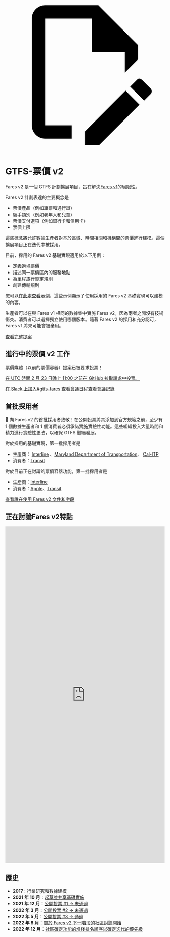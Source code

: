 <svg class="pencil" xmlns="http://www.w3.org/2000/svg" viewBox="0 0 24 24"><path d="M10 20H6V4h7v5h5v3.1l2-2V8l-6-6H6c-1.1 0-2 .9-2 2v16c0 1.1.9 2 2 2h4v-2m10.2-7c.1 0 .3.1.4.2l1.3 1.3c.2.2.2.6 0 .8l-1 1-2.1-2.1 1-1c.1-.1.2-.2.4-.2m0 3.9L14.1 23H12v-2.1l6.1-6.1 2.1 2.1Z"></path></svg>

# GTFS-票價 v2

Fares v2 是一個 GTFS 計劃擴展項目，旨在解決[Fares v1](/schedule/examples/fares-v1)的局限性。

Fares v2 計劃表達的主要概念是

- 票價產品（例如車票和通行證）
- 騎手類別（例如老年人和兒童）
- 票價支付選項（例如銀行卡和信用卡）
- 票價上限

這些概念將允許數據生產者對基於區域、時間相關和機構間的票價進行建模。這個擴展項目正在迭代中被採用。

目前，採用的 Fares v2 基礎實現適用於以下用例：

- 定義過境票價
- 描述同一票價區內的服務地點
- 為單程旅行製定規則
- 創建傳輸規則

您可以[在此處查看示例](/schedule/examples/fares-v2)，這些示例顯示了使用採用的 Fares v2 基礎實現可以建模的內容。

生產者可以在與 Fares v1 相同的數據集中實施 Fares v2，因為兩者之間沒有技術衝突。消費者可以選擇獨立使用哪個版本。隨著 Fares v2 的採用和充分認可，Fares v1 將來可能會被棄用。

<a class="button no-icon" target="_blank" href="https://share.mobilitydata.org/gtfs-fares-v2">查看完整提案</a>

## 進行中的票價 v2 工作

票價媒體（以前的票價容器）提案已被要求投票！

[在 UTC 時間 2 月 23 日晚上 11:00 之前在 GitHub 拉取請求中投票。](https://github.com/google/transit/pull/355#issuecomment-1430617967)

<a class="button no-icon" target="_blank" href="https://share.mobilitydata.org/slack">在 Slack 上加入#gtfs-fares</a> <a class="button no-icon" target="_blank" href="https://www.eventbrite.ca/e/specifications-discussions-gtfs-fares-v2-monthly-meetings-tickets-522966225057">查看會議日程</a><a class="button no-icon" target="_blank" href="https://docs.google.com/document/d/1d3g5bMXupdElCKrdv6rhFNN11mrQgEk-ibA7wdqVLTU/edit">查看會議記錄</a>

## 首批採用者

🎉 向 Fares v2 的首批採用者致敬！在公開投票將其添加到官方規範之前，至少有 1 個數據生產者和 1 個消費者必須承諾實施實驗性功能。這些組織投入大量時間和精力進行實驗性更改，以確保 GTFS 繼續發展。

對於採用的基礎實現，第一批採用者是

- 生產商： [Interline](https://www.interline.io/) 、[Maryland Department of Transportation](https://www.mta.maryland.gov/developer-resources)、 [Cal-ITP](https://dot.ca.gov/cal-itp/cal-itp-gtfs)
- 消費者：[Transit](https://transitapp.com/)

對於目前正在討論的票價容器功能，第一批採用者是

- 生產商：[Interline](https://www.interline.io/)
- 消費者：[Apple](https://www.apple.com/)、[Transit](https://transitapp.com/)

<a class="button no-icon" target="_blank" href="https://docs.google.com/spreadsheets/d/1jpKjz6MbCD2XPhmIP11EDi-P2jMh7x2k-oHS-pLf2vI/edit?usp=sharing">查看誰在使用 Fares v2 文件和字段</a>

## 正在討論Fares v2特點

<iframe src="https://portal.productboard.com/rhk8dbtic1iqakfznucry448" frameborder="0" width="100%", style="min-height:1060px"></iframe>

## 歷史

- **2017** : 行業研究和數據建模
- **2021 年 10 月**：[起草並共享基礎實施](https://github.com/google/transit/pull/286#issue-1026848880)
- **2021 年 12 月**：[公開投票 #1 → 未通過](https://github.com/google/transit/pull/286#issuecomment-990258396)
- **2022 年 3 月**：[公開投票 #2 → 未通過](https://github.com/google/transit/pull/286#issuecomment-1080716109)
- **2022 年 5 月**：[公開投票 #3 → 通過](https://github.com/google/transit/pull/286#issuecomment-1121392932)
- **2022 年 8 月**：[關於 Fares v2 下一階段的社區討論開始](https://github.com/google/transit/issues/341)
- **2022 年 12 月**：[社區確定功能的堆棧排名順序以確定迭代的優先級](https://github.com/google/transit/issues/341#issuecomment-1339947915)

